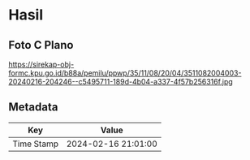 # Hasil

## Foto C Plano

https://sirekap-obj-formc.kpu.go.id/b88a/pemilu/ppwp/35/11/08/20/04/3511082004003-20240216-204246--c5495711-189d-4b04-a337-4f57b256316f.jpg


## Metadata

| Key        | Value               |
| ---------- | ------------------- |
| Time Stamp | 2024-02-16 21:01:00 |




